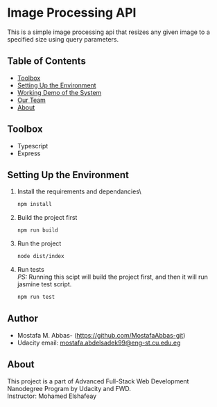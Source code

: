 # Image Processing API

This is a simple image processing api that resizes any given image to a specified size using query parameters.

## Table of Contents

- [Toolbox](#toolbox)
- [Setting Up the Environment](#setting-up-the-environment)
- [Working Demo of the System](#working-demo-of-the-system)
- [Our Team](#our-team)
- [About](#about)

## Toolbox

- Typescript
- Express

## Setting Up the Environment

1. Install the requirements and dependancies\

   ```sh
   npm install
   ```

2. Build the project first

   ```sh
   npm run build
   ```

3. Run the project

   ```sh
   node dist/index
   ```

4. Run tests\
   _PS:_ Running this scipt will build the project first, and then it will run jasmine test script.
   ```sh
   npm run test
   ```

## Author

- Mostafa M. Abbas- (https://github.com/MostafaAbbas-git)
- Udacity email: mostafa.abdelsadek99@eng-st.cu.edu.eg

## About

This project is a part of Advanced Full-Stack Web Development Nanodegree Program by Udacity and FWD.\
Instructor: Mohamed Elshafeay
